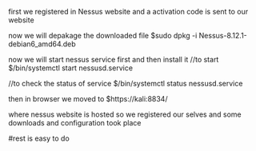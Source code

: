 first we registered in Nessus website
and a activation code is sent to our website

now we will depakage the downloaded file
$sudo dpkg -i Nessus-8.12.1-debian6_amd64.deb 

now we will start nessus service first and then install it
//to start
$/bin/systemctl start nessusd.service 

//to check the status of service
$/bin/systemctl status nessusd.service

then in browser we moved to 
$https://kali:8834/

where nessus website is hosted so we registered our selves
and some downloads and configuration took place


#rest is easy to do

 
